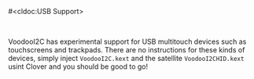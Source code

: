#<cldoc:USB Support>

&#8291;

VoodooI2C has experimental support for USB multitouch devices such as touchscreens and trackpads. There are no instructions for these kinds of devices, simply inject `VoodooI2C.kext` and the satellite `VoodooI2CHID.kext` usint Clover and you should be good to go!